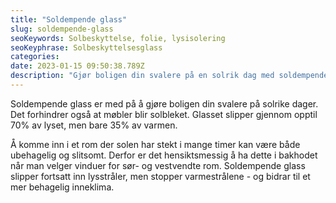 ```yaml
---
title: "Soldempende glass"
slug: soldempende-glass
seoKeywords: Solbeskyttelse, folie, lysisolering
seoKeyphrase: Solbeskyttelsesglass
categories: 
date: 2023-01-15 09:50:38.789Z 
description: "Gjør boligen din svalere på en solrik dag med soldempende glass, som slipper gjennom opptil 70% av lyset - men kun 35% av varmen."
---
```


Soldempende glass er med på å gjøre boligen din svalere på solrike dager. Det forhindrer også at møbler blir solbleket. Glasset slipper gjennom opptil 70% av lyset, men bare 35% av varmen.

Å komme inn i et rom der solen har stekt i mange timer kan være både ubehagelig og slitsomt. Derfor er det hensiktsmessig å ha dette i bakhodet når man velger vinduer for sør- og vestvendte rom. Soldempende glass slipper fortsatt inn lysstråler, men stopper varmestrålene - og bidrar til et mer behagelig inneklima.
